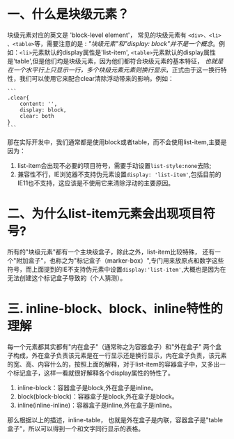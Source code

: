
# 一、什么是块级元素？

块级元素对应的英文是 'block-level element'， 常见的块级元素有 `<div>、<li> 、<table>`等，需要注意的是 : *"块级元素"和"display: block"并不是一个概念*。例如：`<li>`元素默认的display属性是'list-item', `<table>`元素默认的display属性是'table',但是他们均是块级元素，因为他们都符合块级元素的基本特征， *也就是在一个水平行上只显示一行，多个块级元素元素则换行显示*，正式由于这一换行特性，我们可以使用它来配合clear清除浮动带来的影响，例如：


    ```
    .clear{
        content: '',
        display: block,
        clear: both
    }
    ```


 那在实际开发中，我们通常都是使用block或者table，而不会使用list-item,主要是因为：

 1. list-item会出现不必要的项目符号，需要手动设置`list-style:none`去除;
 2. 兼容性不行，IE浏览器不支持伪元素设置`display: 'list-item'`,包括目前的IE11也不支持，这应该是不使用它来清除浮动的主要原因。

 # 二、为什么list-item元素会出现项目符号?

 所有的"块级元素"都有一个主块级盒子，除此之外，list-item比较特殊， 还有一个"附加盒子"，也称之为"标记盒子（marker-box）",专门用来放原点和数字这些符号，而上面提到的IE不支持伪元素中设置`display:'list-item'`,大概也是因为在无法创建这个标记盒子导致的（个人猜测）。



 # 三. inline-block、block、inline特性的理解

每一个元素都其实都有"内在盒子"（通常称之为容器盒子）和"外在盒子" 两个盒子构成，外在盒子负责该元素是在一行显示还是换行显示，内在盒子负责，该元素的宽、高、内容什么的，按照上面的解释，对于list-item的容器盒子中，又多出一个标记盒子，这样一看就很好解释各个display属性的特性了。

1. inline-block：容器盒子是block,外在盒子是inline。
2. block(block-block)：容器盒子是block,外在盒子是block。
3. inline(inline-inline)：容器盒子是inline,外在盒子是inline。

那么根据以上的描述，inline-table， 也就是外在盒子是内联，容器盒子是"table盒子"，所以可以得到一个和文字同行显示的表格。


